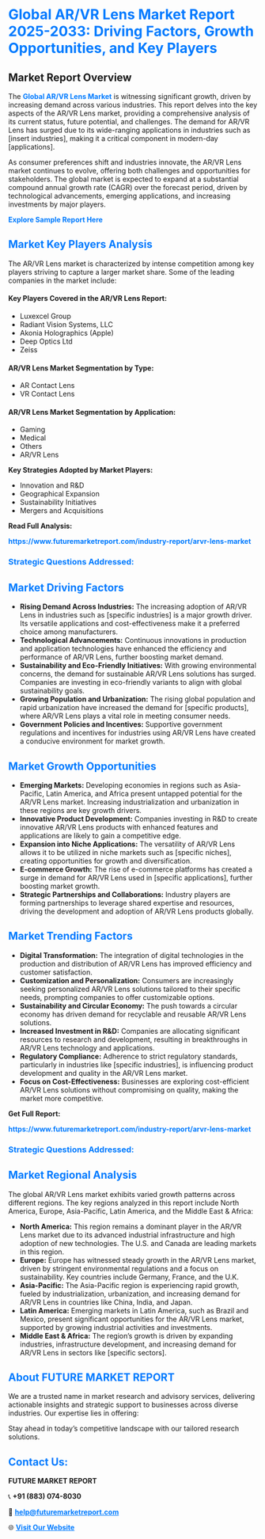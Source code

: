 <h1 style="color: #007BFF;">Global AR/VR Lens Market Report 2025-2033: Driving Factors, Growth Opportunities, and Key Players</h1>

<section id="overview">
<h2>Market Report Overview</h2>
<p>The <a href="https://www.futuremarketreport.com/industry-report/arvr-lens-market" style="color: #007BFF; text-decoration: none;"><strong>Global AR/VR Lens Market</strong></a> is witnessing significant growth, driven by increasing demand across various industries. This report delves into the key aspects of the AR/VR Lens market, providing a comprehensive analysis of its current status, future potential, and challenges. The demand for AR/VR Lens has surged due to its wide-ranging applications in industries such as [insert industries], making it a critical component in modern-day [applications].</p>
<p>As consumer preferences shift and industries innovate, the AR/VR Lens market continues to evolve, offering both challenges and opportunities for stakeholders. The global market is expected to expand at a substantial compound annual growth rate (CAGR) over the forecast period, driven by technological advancements, emerging applications, and increasing investments by major players.</p>
</section>

<section id="overview">
<p><a href="https://www.futuremarketreport.com/request-sample/reportId=111219" style="color: #007BFF; text-decoration: none;"><strong>Explore Sample Report Here</strong></a></p>
</section>

<section id="key-players">
<h2 style="color: #007BFF;">Market Key Players Analysis</h2>
<p>The AR/VR Lens market is characterized by intense competition among key players striving to capture a larger market share. Some of the leading companies in the market include:</p>
<h4>Key Players Covered in the AR/VR Lens Report:</h4>
<ul><li>Luxexcel Group</li><li>Radiant Vision Systems, LLC</li><li>Akonia Holographics (Apple)</li><li>Deep Optics Ltd</li><li>Zeiss</li></ul>
<h4>AR/VR Lens Market Segmentation by Type:</h4>
<ul><li>AR Contact Lens</li><li>VR Contact Lens</li></ul>

<h4>AR/VR Lens Market Segmentation by Application:</h4>
<ul><li>Gaming</li><li>Medical</li><li>Others</li><li>AR/VR Lens</li></ul>
<p><strong>Key Strategies Adopted by Market Players:</strong></p>
<ul>
<li>Innovation and R&D</li>
<li>Geographical Expansion</li>
<li>Sustainability Initiatives</li>
<li>Mergers and Acquisitions</li>
</ul>
</section>

<section>
<p><strong>Read Full Analysis: </strong></p><a href="https://www.futuremarketreport.com/industry-report/arvr-lens-market" style="color: #007BFF; text-decoration: none;"><strong>https://www.futuremarketreport.com/industry-report/arvr-lens-market</strong></a>
<h3 style="color: #007BFF;">Strategic Questions Addressed:</h3>
</section>

<section id="driving-factors">
<h2 style="color: #007BFF;">Market Driving Factors</h2>
<ul>
<li><strong>Rising Demand Across Industries:</strong> The increasing adoption of AR/VR Lens in industries such as [specific industries] is a major growth driver. Its versatile applications and cost-effectiveness make it a preferred choice among manufacturers.</li>
<li><strong>Technological Advancements:</strong> Continuous innovations in production and application technologies have enhanced the efficiency and performance of AR/VR Lens, further boosting market demand.</li>
<li><strong>Sustainability and Eco-Friendly Initiatives:</strong> With growing environmental concerns, the demand for sustainable AR/VR Lens solutions has surged. Companies are investing in eco-friendly variants to align with global sustainability goals.</li>
<li><strong>Growing Population and Urbanization:</strong> The rising global population and rapid urbanization have increased the demand for [specific products], where AR/VR Lens plays a vital role in meeting consumer needs.</li>
<li><strong>Government Policies and Incentives:</strong> Supportive government regulations and incentives for industries using AR/VR Lens have created a conducive environment for market growth.</li>
</ul>
</section>

<section id="growth-opportunities">
<h2 style="color: #007BFF;">Market Growth Opportunities</h2>
<ul>
<li><strong>Emerging Markets:</strong> Developing economies in regions such as Asia-Pacific, Latin America, and Africa present untapped potential for the AR/VR Lens market. Increasing industrialization and urbanization in these regions are key growth drivers.</li>
<li><strong>Innovative Product Development:</strong> Companies investing in R&D to create innovative AR/VR Lens products with enhanced features and applications are likely to gain a competitive edge.</li>
<li><strong>Expansion into Niche Applications:</strong> The versatility of AR/VR Lens allows it to be utilized in niche markets such as [specific niches], creating opportunities for growth and diversification.</li>
<li><strong>E-commerce Growth:</strong> The rise of e-commerce platforms has created a surge in demand for AR/VR Lens used in [specific applications], further boosting market growth.</li>
<li><strong>Strategic Partnerships and Collaborations:</strong> Industry players are forming partnerships to leverage shared expertise and resources, driving the development and adoption of AR/VR Lens products globally.</li>
</ul>
</section>

<section id="trending-factors">
<h2 style="color: #007BFF;">Market Trending Factors</h2>
<ul>
<li><strong>Digital Transformation:</strong> The integration of digital technologies in the production and distribution of AR/VR Lens has improved efficiency and customer satisfaction.</li>
<li><strong>Customization and Personalization:</strong> Consumers are increasingly seeking personalized AR/VR Lens solutions tailored to their specific needs, prompting companies to offer customizable options.</li>
<li><strong>Sustainability and Circular Economy:</strong> The push towards a circular economy has driven demand for recyclable and reusable AR/VR Lens solutions.</li>
<li><strong>Increased Investment in R&D:</strong> Companies are allocating significant resources to research and development, resulting in breakthroughs in AR/VR Lens technology and applications.</li>
<li><strong>Regulatory Compliance:</strong> Adherence to strict regulatory standards, particularly in industries like [specific industries], is influencing product development and quality in the AR/VR Lens market.</li>
<li><strong>Focus on Cost-Effectiveness:</strong> Businesses are exploring cost-efficient AR/VR Lens solutions without compromising on quality, making the market more competitive.</li>
</ul>
</section>

<section>
<p><strong>Get Full Report: </strong></p><a href="https://www.futuremarketreport.com/industry-report/arvr-lens-market" style="color: #007BFF; text-decoration: none;"><strong>https://www.futuremarketreport.com/industry-report/arvr-lens-market</strong></a>
<h3 style="color: #007BFF;">Strategic Questions Addressed:</h3>
</section>


<section id="regional-analysis">
<h2 style="color: #007BFF;">Market Regional Analysis</h2>
<p>The global AR/VR Lens market exhibits varied growth patterns across different regions. The key regions analyzed in this report include North America, Europe, Asia-Pacific, Latin America, and the Middle East & Africa:</p>
<ul>
<li><strong>North America:</strong> This region remains a dominant player in the AR/VR Lens market due to its advanced industrial infrastructure and high adoption of new technologies. The U.S. and Canada are leading markets in this region.</li>
<li><strong>Europe:</strong> Europe has witnessed steady growth in the AR/VR Lens market, driven by stringent environmental regulations and a focus on sustainability. Key countries include Germany, France, and the U.K.</li>
<li><strong>Asia-Pacific:</strong> The Asia-Pacific region is experiencing rapid growth, fueled by industrialization, urbanization, and increasing demand for AR/VR Lens in countries like China, India, and Japan.</li>
<li><strong>Latin America:</strong> Emerging markets in Latin America, such as Brazil and Mexico, present significant opportunities for the AR/VR Lens market, supported by growing industrial activities and investments.</li>
<li><strong>Middle East & Africa:</strong> The region’s growth is driven by expanding industries, infrastructure development, and increasing demand for AR/VR Lens in sectors like [specific sectors].</li>
</ul>
</section>

<footer>
<h2 style="color: #007BFF;">About FUTURE MARKET REPORT</h2>
<p>We are a trusted name in market research and advisory services, delivering actionable insights and strategic support to businesses across diverse industries. Our expertise lies in offering:</p>

<p>Stay ahead in today’s competitive landscape with our tailored research solutions.</p>

<h2 style="color: #007BFF;">Contact Us:</h2>
<p><strong>FUTURE MARKET REPORT</strong></p>
<p>📞 <strong>+91 (883) 074-8030</strong></p>
<p>📧 <strong><a href="mailto:help@futuremarketreport.com" style="color: #007BFF;">help@futuremarketreport.com</a></strong></p>
<p>🌐 <strong><a href="https://www.futuremarketreport.com/" style="color: #007BFF;">Visit Our Website</a></strong></p>
</footer>
